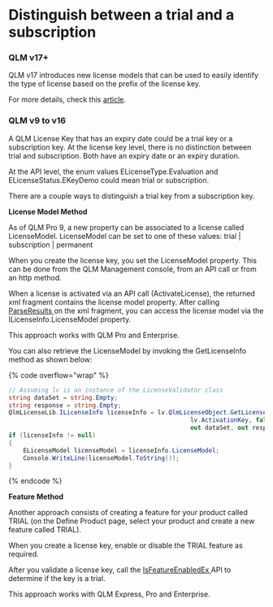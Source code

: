 # Distinguish between a trial and a subscription

### QLM v17+

QLM v17 introduces new license models that can be used to easily identify the type of license based on the prefix of the license key.

For more details, check this [article](../how-to/qlm-license-models.md).

### QLM v9 to v16

A QLM License Key that has an expiry date could be a trial key or a subscription key. At the license key level, there is no distinction between trial and subscription. Both have an expiry date or an expiry duration.&#x20;

At the API level, the enum values ELicenseType.Evaluation and  ELicenseStatus.EKeyDemo could mean trial or subscription.

There are a couple ways to distinguish a trial key from a subscription key.

**License Model Method**

As of QLM Pro 9, a new property can be associated to a license called LicenseModel. LicenseModel can be set to one of these values: trial | subscription | permanent

When you create the license key, you set the LicenseModel property. This can be done from the QLM Management console, from an API call or from an http method.

When a license is activated via an API call (ActivateLicense), the returned xml fragment contains the license model property. After calling [ParseResults ](../api-reference/iqlmcustomerinfo/methods/parseresults.md)on the xml fragment, you can access the license model via the ILicenseInfo.LicenseModel property.

This approach works with QLM Pro and Enterprise.

You can also retrieve the LicenseModel by invoking the GetLicenseInfo method as shown below:

{% code overflow="wrap" %}
```csharp
// Assuming lv is an instance of the LicenseValidator class
string dataSet = string.Empty;
string response = string.Empty;
QlmLicenseLib.ILicenseInfo licenseInfo = lv.QlmLicenseObject.GetLicenseInfo(string.Empty, 
                                                  lv.ActivationKey, false, 
                                                  out dataSet, out response);
if (licenseInfo != null)
{
    ELicenseModel licenseModel = licenseInfo.LicenseModel;
    Console.WriteLine(licenseModel.ToString());
}
```
{% endcode %}

**Feature Method**

Another approach consists of creating a feature for your product called TRIAL (on the Define Product page, select your product and create a new feature called TRIAL).

When you create a license key, enable or disable the TRIAL feature as required.

After you validate a license key, call the [IsFeatureEnabledEx ](../api-reference/qlmlicense/client-side-methods/isfeatureenabledex.md)API to determine if the key is a trial.&#x20;

This approach works with QLM Express, Pro and Enterprise.
